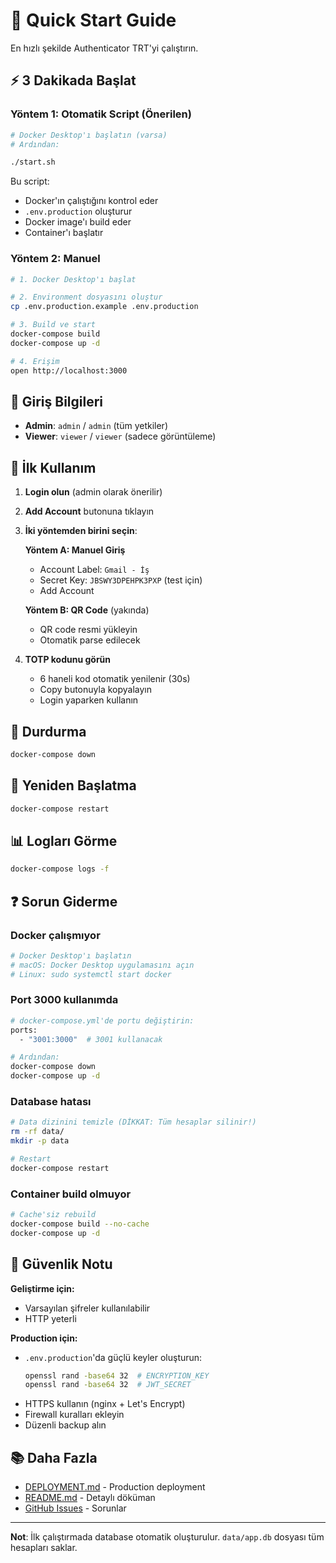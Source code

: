 # 🚀 Quick Start Guide

En hızlı şekilde Authenticator TRT'yi çalıştırın.

## ⚡ 3 Dakikada Başlat

### Yöntem 1: Otomatik Script (Önerilen)

```bash
# Docker Desktop'ı başlatın (varsa)
# Ardından:

./start.sh
```

Bu script:
- Docker'ın çalıştığını kontrol eder
- `.env.production` oluşturur
- Docker image'ı build eder
- Container'ı başlatır

### Yöntem 2: Manuel

```bash
# 1. Docker Desktop'ı başlat

# 2. Environment dosyasını oluştur
cp .env.production.example .env.production

# 3. Build ve start
docker-compose build
docker-compose up -d

# 4. Erişim
open http://localhost:3000
```

## 🔑 Giriş Bilgileri

- **Admin**: `admin` / `admin` (tüm yetkiler)
- **Viewer**: `viewer` / `viewer` (sadece görüntüleme)

## 📝 İlk Kullanım

1. **Login olun** (admin olarak önerilir)

2. **Add Account** butonuna tıklayın

3. **İki yöntemden birini seçin**:

   **Yöntem A: Manuel Giriş**
   - Account Label: `Gmail - İş`
   - Secret Key: `JBSWY3DPEHPK3PXP` (test için)
   - Add Account

   **Yöntem B: QR Code** (yakında)
   - QR code resmi yükleyin
   - Otomatik parse edilecek

4. **TOTP kodunu görün**
   - 6 haneli kod otomatik yenilenir (30s)
   - Copy butonuyla kopyalayın
   - Login yaparken kullanın

## 🛑 Durdurma

```bash
docker-compose down
```

## 🔄 Yeniden Başlatma

```bash
docker-compose restart
```

## 📊 Logları Görme

```bash
docker-compose logs -f
```

## ❓ Sorun Giderme

### Docker çalışmıyor
```bash
# Docker Desktop'ı başlatın
# macOS: Docker Desktop uygulamasını açın
# Linux: sudo systemctl start docker
```

### Port 3000 kullanımda
```bash
# docker-compose.yml'de portu değiştirin:
ports:
  - "3001:3000"  # 3001 kullanacak

# Ardından:
docker-compose down
docker-compose up -d
```

### Database hatası
```bash
# Data dizinini temizle (DİKKAT: Tüm hesaplar silinir!)
rm -rf data/
mkdir -p data

# Restart
docker-compose restart
```

### Container build olmuyor
```bash
# Cache'siz rebuild
docker-compose build --no-cache
docker-compose up -d
```

## 🔐 Güvenlik Notu

**Geliştirme için:**
- Varsayılan şifreler kullanılabilir
- HTTP yeterli

**Production için:**
- `.env.production`'da güçlü keyler oluşturun:
  ```bash
  openssl rand -base64 32  # ENCRYPTION_KEY
  openssl rand -base64 32  # JWT_SECRET
  ```
- HTTPS kullanın (nginx + Let's Encrypt)
- Firewall kuralları ekleyin
- Düzenli backup alın

## 📚 Daha Fazla

- [DEPLOYMENT.md](DEPLOYMENT.md) - Production deployment
- [README.md](README.md) - Detaylı döküman
- [GitHub Issues](https://github.com/yourusername/authenticator-trt/issues) - Sorunlar

---

**Not**: İlk çalıştırmada database otomatik oluşturulur. `data/app.db` dosyası tüm hesapları saklar.
